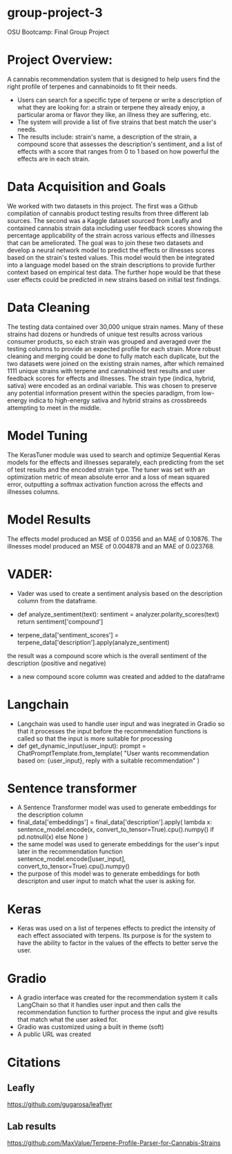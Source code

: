 # group-project-3
OSU Bootcamp: Final Group Project

# Project Overview:
A cannabis recommendation system that is designed to help users find the right profile of terpenes and cannabinoids to fit their needs. 
- Users can search for a specific type of terpene or write a description of what they are looking for: a strain or terpene they already enjoy, a particular aroma or flavor they like, an illness they are suffering, etc.
- The system will provide a list of five strains that best match the user's needs.
- The results include: strain's name, a description of the strain, a compound score that assesses the description's sentiment, and a list of effects with a score that ranges from 0 to 1 based on how powerful the effects are in each strain.

# Data Acquisition and Goals
We worked with two datasets in this project. The first was a Github compilation of cannabis product testing results from three different lab sources. The second was a Kaggle dataset sourced from Leafly and contained cannabis strain data including user feedback scores showing the percentage applicability of the strain across various effects and illnesses that can be ameliorated. The goal was to join these two datasets and develop a neural network model to predict the effects or illnesses scores based on the strain's tested values. This model would then be integrated into a language model based on the strain descriptions to provide further context based on empirical test data. The further hope would be that these user effects could be predicted in new strains based on initial test findings.

# Data Cleaning 
The testing data contained over 30,000 unique strain names. Many of these strains had dozens or hundreds of unique test results across various consumer products, so each strain was grouped and averaged over the testing columns to provide an expected profile for each strain. More robust cleaning and merging could be done to fully match each duplicate, but the two datasets were joined on the existing strain names, after which remained 1111 unique strains with terpene and cannabinoid test results and user feedback scores for effects and illnesses. The strain type (indica, hybrid, sativa) were encoded as an ordinal variable. This was chosen to preserve any potential information present within the species paradigm, from low-energy indica to high-energy sativa and hybrid strains as crossbreeds attempting to meet in the middle.

# Model Tuning
The KerasTuner module was used to search and optimize Sequential Keras models for the effects and illnesses separately, each predicting from the set of test results and the encoded strain type. The tuner was set with an optimization metric of mean absolute error and a loss of mean squared error, outputting a softmax activation function across the effects and illnesses columns.

# Model Results
The effects model produced an MSE of 0.0356 and an MAE of 0.10876. The illnesses model produced an MSE of 0.004878 and an MAE of 0.023768.


# VADER:
- Vader was used to create a sentiment analysis based on the description column from the dataframe. 

- def analyze_sentiment(text):
    sentiment = analyzer.polarity_scores(text)
    return sentiment['compound']
- terpene_data['sentiment_scores'] = terpene_data['description'].apply(analyze_sentiment)

the result was a compound score which is the overall sentiment of the description (positive and negative)

- a new compound score column was created and added to the dataframe

# Langchain
- Langchain was used to handle user input and was inegrated in Gradio so that it processes the input before the recommendation functions is called so that the input is more suitable for processing
- def get_dynamic_input(user_input):
    prompt = ChatPromptTemplate.from_template(
        "User wants recommendation based on: {user_input}, reply with a suitable recommendation"
    )

# Sentence transformer
- A Sentence Transformer model was used to generate embeddings for the description column
- final_data['embeddings'] = final_data['description'].apply(
    lambda x: sentence_model.encode(x, convert_to_tensor=True).cpu().numpy() if pd.notnull(x) else None
)
- the same model was used to generate embeddings for the user's input later in the recommendation function
sentence_model.encode([user_input], convert_to_tensor=True).cpu().numpy()
- the purpose of this model was to generate embeddings for both descripton and user input to match what the user is asking for.

# Keras 
- Keras was used on a list of terpenes effects to predict the intensity of each effect associated with terpens. Its purpose is for the system to have the ability to factor in the values of the effects to better serve the user.

# Gradio
- A gradio interface was created for the recommendation system it calls LangChain so that it handles user input and then calls the recommendation function to further process the input and give results that match what the user asked for. 
- Gradio was customized using a built in theme (soft)
- A public URL was created




















# Citations
## Leafly 
https://github.com/gugarosa/leaflyer

## Lab results 
https://github.com/MaxValue/Terpene-Profile-Parser-for-Cannabis-Strains
